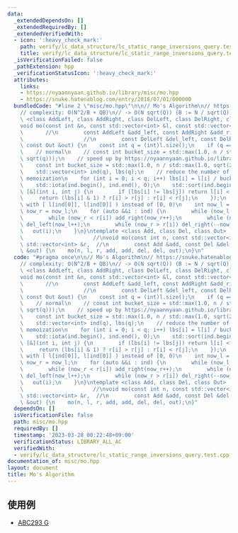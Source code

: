 ```yaml
---
data:
  _extendedDependsOn: []
  _extendedRequiredBy: []
  _extendedVerifiedWith:
  - icon: ':heavy_check_mark:'
    path: verify/lc_data_structure/lc_static_range_inversions_query.test.cpp
    title: verify/lc_data_structure/lc_static_range_inversions_query.test.cpp
  _isVerificationFailed: false
  _pathExtension: hpp
  _verificationStatusIcon: ':heavy_check_mark:'
  attributes:
    links:
    - https://nyaannyaan.github.io/library/misc/mo.hpp
    - https://snuke.hatenablog.com/entry/2016/07/01/000000
  bundledCode: "#line 2 \"misc/mo.hpp\"\n\n// Mo's Algorithm\n// https://snuke.hatenablog.com/entry/2016/07/01/000000\n\
    // complexity: O(N^2/B + QB)\n// -> O(N sqrt(Q)) (B := N / sqrt(Q))\ntemplate\
    \ <class AddLeft, class AddRight, class DelLeft, class DelRight, class Out>  //\n\
    void mo(const int &n, const std::vector<int> &l, const std::vector<int> &r,  \
    \       //\n        const AddLeft &add_left, const AddRight &add_right,      \
    \                   //\n        const DelLeft &del_left, const DelRight &del_right,\
    \ const Out &out) {\n    const int q = (int)l.size();\n    if (q == 0) return;\n\
    \    // normal\n    // const int bucket_size = std::max(1.0, n / std::max(1.0,\
    \ sqrt(q)));\n    // speed up by https://nyaannyaan.github.io/library/misc/mo.hpp\n\
    \    const int bucket_size = std::max(1.0, n / std::max(1.0, sqrt(2.0 * q / 3.0)));\n\
    \    std::vector<int> ind(q), lbs(q);\n    // reduce the number of divisions by\
    \ memoization\n    for (int i = 0; i < q; i++) lbs[i] = l[i] / bucket_size;\n\
    \    std::iota(ind.begin(), ind.end(), 0);\n    std::sort(ind.begin(), ind.end(),\
    \ [&](int i, int j) {\n        if (lbs[i] != lbs[j]) return l[i] < l[j];\n   \
    \     return (lbs[i] & 1) ? r[i] > r[j] : r[i] < r[j];\n    });\n    // initialize\
    \ with [ l[ind[0]], l[ind[0]] ) instead of [0, 0)\n    int now_l = l[ind[0]],\
    \ now_r = now_l;\n    for (auto &&i : ind) {\n        while (now_l > l[i]) add_left(--now_l);\n\
    \        while (now_r < r[i]) add_right(now_r++);\n        while (now_l < l[i])\
    \ del_left(now_l++);\n        while (now_r > r[i]) del_right(--now_r);\n     \
    \   out(i);\n    }\n}\ntemplate <class Add, class Del, class Out>            \
    \                      //\nvoid mo(const int n, const std::vector<int> &l, const\
    \ std::vector<int> &r,  //\n        const Add &add, const Del &del, const Out\
    \ &out) {\n    mo(n, l, r, add, add, del, del, out);\n}\n"
  code: "#pragma once\n\n// Mo's Algorithm\n// https://snuke.hatenablog.com/entry/2016/07/01/000000\n\
    // complexity: O(N^2/B + QB)\n// -> O(N sqrt(Q)) (B := N / sqrt(Q))\ntemplate\
    \ <class AddLeft, class AddRight, class DelLeft, class DelRight, class Out>  //\n\
    void mo(const int &n, const std::vector<int> &l, const std::vector<int> &r,  \
    \       //\n        const AddLeft &add_left, const AddRight &add_right,      \
    \                   //\n        const DelLeft &del_left, const DelRight &del_right,\
    \ const Out &out) {\n    const int q = (int)l.size();\n    if (q == 0) return;\n\
    \    // normal\n    // const int bucket_size = std::max(1.0, n / std::max(1.0,\
    \ sqrt(q)));\n    // speed up by https://nyaannyaan.github.io/library/misc/mo.hpp\n\
    \    const int bucket_size = std::max(1.0, n / std::max(1.0, sqrt(2.0 * q / 3.0)));\n\
    \    std::vector<int> ind(q), lbs(q);\n    // reduce the number of divisions by\
    \ memoization\n    for (int i = 0; i < q; i++) lbs[i] = l[i] / bucket_size;\n\
    \    std::iota(ind.begin(), ind.end(), 0);\n    std::sort(ind.begin(), ind.end(),\
    \ [&](int i, int j) {\n        if (lbs[i] != lbs[j]) return l[i] < l[j];\n   \
    \     return (lbs[i] & 1) ? r[i] > r[j] : r[i] < r[j];\n    });\n    // initialize\
    \ with [ l[ind[0]], l[ind[0]] ) instead of [0, 0)\n    int now_l = l[ind[0]],\
    \ now_r = now_l;\n    for (auto &&i : ind) {\n        while (now_l > l[i]) add_left(--now_l);\n\
    \        while (now_r < r[i]) add_right(now_r++);\n        while (now_l < l[i])\
    \ del_left(now_l++);\n        while (now_r > r[i]) del_right(--now_r);\n     \
    \   out(i);\n    }\n}\ntemplate <class Add, class Del, class Out>            \
    \                      //\nvoid mo(const int n, const std::vector<int> &l, const\
    \ std::vector<int> &r,  //\n        const Add &add, const Del &del, const Out\
    \ &out) {\n    mo(n, l, r, add, add, del, del, out);\n}"
  dependsOn: []
  isVerificationFile: false
  path: misc/mo.hpp
  requiredBy: []
  timestamp: '2023-03-28 00:22:48+09:00'
  verificationStatus: LIBRARY_ALL_AC
  verifiedWith:
  - verify/lc_data_structure/lc_static_range_inversions_query.test.cpp
documentation_of: misc/mo.hpp
layout: document
title: Mo's Algorithm
---
```


## 使用例

- [ABC293 G](https://atcoder.jp/contests/abc293/submissions/39654490)
